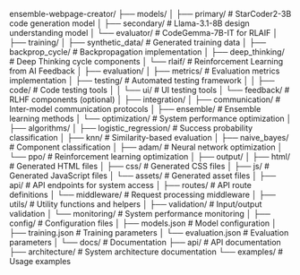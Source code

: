ensemble-webpage-creator/
├── models/
│   ├── primary/             # StarCoder2-3B code generation model
│   ├── secondary/           # Llama-3.1-8B design understanding model
│   └── evaluator/           # CodeGemma-7B-IT for RLAIF
│
├── training/
│   ├── synthetic_data/      # Generated training data
│   ├── backprop_cycle/      # Backpropagation implementation
│   ├── deep_thinking/       # Deep Thinking cycle components
│   └── rlaif/               # Reinforcement Learning from AI Feedback
│
├── evaluation/
│   ├── metrics/             # Evaluation metrics implementation
│   ├── testing/             # Automated testing framework
│   │   ├── code/            # Code testing tools
│   │   └── ui/              # UI testing tools
│   └── feedback/            # RLHF components (optional)
│
├── integration/
│   ├── communication/       # Inter-model communication protocols
│   ├── ensemble/            # Ensemble learning methods
│   └── optimization/        # System performance optimization
│
├── algorithms/
│   ├── logistic_regression/ # Success probability classification
│   ├── knn/                 # Similarity-based evaluation
│   ├── naive_bayes/         # Component classification
│   ├── adam/                # Neural network optimization
│   └── ppo/                 # Reinforcement learning optimization
│
├── output/
│   ├── html/                # Generated HTML files
│   ├── css/                 # Generated CSS files
│   ├── js/                  # Generated JavaScript files
│   └── assets/              # Generated asset files
│
├── api/                     # API endpoints for system access
│   ├── routes/              # API route definitions
│   └── middleware/          # Request processing middleware
│
├── utils/                   # Utility functions and helpers
│   ├── validation/          # Input/output validation
│   └── monitoring/          # System performance monitoring
│
├── config/                  # Configuration files
│   ├── models.json          # Model configuration
│   ├── training.json        # Training parameters
│   └── evaluation.json      # Evaluation parameters
│
└── docs/                    # Documentation
    ├── api/                 # API documentation
    ├── architecture/        # System architecture documentation
    └── examples/            # Usage examples